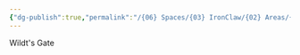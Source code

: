 ```yaml
---
{"dg-publish":true,"permalink":"/{06} Spaces/{03} IronClaw/{02} Areas/{02} Location/{01} Towns and Cities/{01} Landmarks/{03} Wildt/Wildt's Gate/","title":"Wildt's Gate"}
---
```



Wildt's Gate
